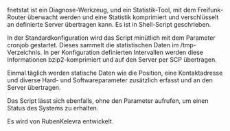 

fnetstat ist ein Diagnose-Werkzeug, und ein Statistik-Tool, mit dem Freifunk-Router überwacht werden und eine Statistik komprimiert und verschlüsselt an definierte Server übertragen kann. Es ist in Shell-Script geschrieben.

In der Standardkonfiguration wird das Script minütlich mit dem Parameter cronjob gestartet. Dieses sammelt die statistischen Daten im /tmp-Verzeichnis. In per Konfiguration definierten Intervallen werden diese Informationen bzip2-komprimiert und auf den Server per SCP übertragen.

Einmal täglich werden statische Daten wie die Position, eine Kontaktadresse und diverse Hard- und Softwareparameter zusätzlich erfasst und an den Server übertragen.

Das Script lässt sich ebenfalls, ohne den Parameter aufrufen, um einen Status des Systems zu erhalten.

Es wird von RubenKelevra entwickelt.
